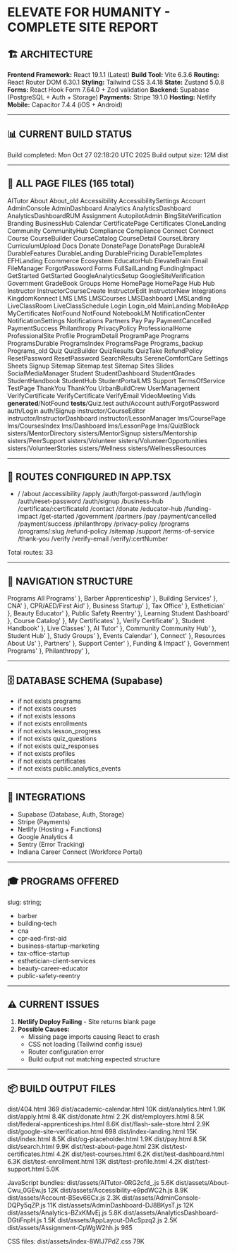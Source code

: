 # ELEVATE FOR HUMANITY - COMPLETE SITE REPORT

## 🏗️ ARCHITECTURE

**Frontend Framework:** React 19.1.1 (Latest)
**Build Tool:** Vite 6.3.6
**Routing:** React Router DOM 6.30.1
**Styling:** Tailwind CSS 3.4.18
**State:** Zustand 5.0.8
**Forms:** React Hook Form 7.64.0 + Zod validation
**Backend:** Supabase (PostgreSQL + Auth + Storage)
**Payments:** Stripe 19.1.0
**Hosting:** Netlify
**Mobile:** Capacitor 7.4.4 (iOS + Android)

---

## 📊 CURRENT BUILD STATUS

Build completed: Mon Oct 27 02:18:20 UTC 2025
Build output size:
12M dist

---

## 📁 ALL PAGE FILES (165 total)

AITutor
About
About_old
Accessibility
AccessibilitySettings
Account
AdminConsole
AdminDashboard
Analytics
AnalyticsDashboard
AnalyticsDashboardRUM
Assignment
AutopilotAdmin
BingSiteVerification
Branding
BusinessHub
Calendar
CertificatePage
Certificates
CloneLanding
Community
CommunityHub
Compliance
Compliance
Connect
Connect
Course
CourseBuilder
CourseCatalog
CourseDetail
CourseLibrary
CurriculumUpload
Docs
Donate
DonatePage
DonatePage
DurableAI
DurableFeatures
DurableLanding
DurablePricing
DurableTemplates
EFHLanding
Ecommerce
Ecosystem
EducatorHub
ElevateBrain
Email
FileManager
ForgotPassword
Forms
FullSailLanding
FundingImpact
GetStarted
GetStarted
GoogleAnalyticsSetup
GoogleSiteVerification
Government
GradeBook
Groups
Home
HomePage
HomePage
Hub
Hub
Instructor
InstructorCourseCreate
InstructorEdit
InstructorNew
Integrations
KingdomKonnect
LMS
LMS
LMSCourses
LMSDashboard
LMSLanding
LiveClassRoom
LiveClassSchedule
Login
Login_old
MainLanding
MobileApp
MyCertificates
NotFound
NotFound
NotebookLM
NotificationCenter
NotificationSettings
Notifications
Partners
Pay
Pay
PaymentCancelled
PaymentSuccess
Philanthropy
PrivacyPolicy
ProfessionalHome
ProfessionalSite
Profile
ProgramDetail
ProgramPage
Programs
ProgramsDurable
ProgramsIndex
ProgramsPage
Programs_backup
Programs_old
Quiz
QuizBuilder
QuizResults
QuizTake
RefundPolicy
ResetPassword
ResetPassword
SearchResults
SereneComfortCare
Settings
Sheets
Signup
Sitemap
Sitemap.test
Sitemap
Sites
Slides
SocialMediaManager
Student
StudentDashboard
StudentGrades
StudentHandbook
StudentHub
StudentPortalLMS
Support
TermsOfService
TestPage
ThankYou
ThankYou
UrbanBuildCrew
UserManagement
VerifyCertificate
VerifyCertificate
VerifyEmail
VideoMeeting
Vids
**generated**/NotFound
**tests**/Quiz.test
auth/Account
auth/ForgotPassword
auth/Login
auth/Signup
instructor/CourseEditor
instructor/InstructorDashboard
instructor/LessonManager
lms/CoursePage
lms/CoursesIndex
lms/Dashboard
lms/LessonPage
lms/QuizBlock
sisters/MentorDirectory
sisters/MentorSignup
sisters/Mentorship
sisters/PeerSupport
sisters/Volunteer
sisters/VolunteerOpportunities
sisters/VolunteerStories
sisters/Wellness
sisters/WellnessResources

---

## 🔗 ROUTES CONFIGURED IN APP.TSX

- /
  /about
  /accessibility
  /apply
  /auth/forgot-password
  /auth/login
  /auth/reset-password
  /auth/signup
  /business-hub
  /certificate/:certificateId
  /contact
  /donate
  /educator-hub
  /funding-impact
  /get-started
  /government
  /partners
  /pay
  /payment/cancelled
  /payment/success
  /philanthropy
  /privacy-policy
  /programs
  /programs/:slug
  /refund-policy
  /sitemap
  /support
  /terms-of-service
  /thank-you
  /verify
  /verify-email
  /verify/:certNumber

Total routes: 33

---

## 🎨 NAVIGATION STRUCTURE

Programs
All Programs' },
Barber Apprenticeship' },
Building Services' },
CNA' },
CPR/AED/First Aid' },
Business Startup' },
Tax Office' },
Esthetician' },
Beauty Educator' },
Public Safety Reentry' },
Learning
Student Dashboard' },
Course Catalog' },
My Certificates' },
Verify Certificate' },
Student Handbook' },
Live Classes' },
AI Tutor' },
Community
Community Hub' },
Student Hub' },
Study Groups' },
Events Calendar' },
Connect' },
Resources
About Us' },
Partners' },
Support Center' },
Funding & Impact' },
Government Programs' },
Philanthropy' },

---

## 🗄️ DATABASE SCHEMA (Supabase)

- if not exists programs
- if not exists courses
- if not exists lessons
- if not exists enrollments
- if not exists lesson_progress
- if not exists quiz_questions
- if not exists quiz_responses
- if not exists profiles
- if not exists certificates
- if not exists public.analytics_events

---

## 🔌 INTEGRATIONS

- Supabase (Database, Auth, Storage)
- Stripe (Payments)
- Netlify (Hosting + Functions)
- Google Analytics 4
- Sentry (Error Tracking)
- Indiana Career Connect (Workforce Portal)

---

## 🎓 PROGRAMS OFFERED

slug: string;

- barber
- building-tech
- cna
- cpr-aed-first-aid
- business-startup-marketing
- tax-office-startup
- esthetician-client-services
- beauty-career-educator
- public-safety-reentry

---

## ⚠️ CURRENT ISSUES

1. **Netlify Deploy Failing** - Site returns blank page
2. **Possible Causes:**
   - Missing page imports causing React to crash
   - CSS not loading (Tailwind config issue)
   - Router configuration error
   - Build output not matching expected structure

---

## 📦 BUILD OUTPUT FILES

dist/404.html 369
dist/academic-calendar.html 10K
dist/analytics.html 1.9K
dist/apply.html 8.4K
dist/donate.html 2.2K
dist/employers.html 8.5K
dist/federal-apprenticeships.html 8.6K
dist/flash-sale-store.html 2.9K
dist/google-site-verification.html 698
dist/index-landing.html 15K
dist/index.html 8.5K
dist/og-placeholder.html 1.9K
dist/pay.html 8.5K
dist/search.html 9.9K
dist/test-about-page.html 23K
dist/test-certificates.html 4.2K
dist/test-courses.html 6.2K
dist/test-dashboard.html 6.3K
dist/test-enrollment.html 13K
dist/test-profile.html 4.2K
dist/test-support.html 5.0K

JavaScript bundles:
dist/assets/AITutor-0RG2cfd\_.js 5.6K
dist/assets/About-Cwu_0GEw.js 12K
dist/assets/Accessibility-e9pdWC2h.js 8.9K
dist/assets/Account-BSev66Cx.js 2.3K
dist/assets/AdminConsole-DQPy5qZP.js 11K
dist/assets/AdminDashboard-DJ8BKysT.js 12K
dist/assets/Analytics-BZxKMvEj.js 5.8K
dist/assets/AnalyticsDashboard-DGtiFnpH.js 1.5K
dist/assets/AppLayout-DAcSpzq2.js 2.5K
dist/assets/Assignment-CpWgW2hh.js 985

CSS files:
dist/assets/index-8WlJ7PdZ.css 79K
